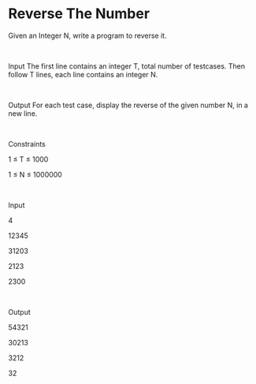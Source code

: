 # Reverse The Number

Given an Integer N, write a program to reverse it.

<br>

Input
The first line contains an integer T, total number of testcases. Then follow T lines, each line contains an integer N.

<br>

Output
For each test case, display the reverse of the given number N, in a new line.

<br>

Constraints

1 ≤ T ≤ 1000

1 ≤ N ≤ 1000000

<br>

Input

4

12345

31203

2123

2300

<br>

Output

54321

30213

3212

32